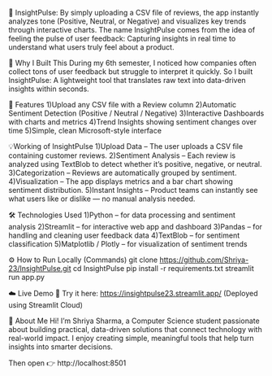💬 InsightPulse:
By simply uploading a CSV file of reviews, the app instantly analyzes tone (Positive, Neutral, or Negative) and visualizes key trends through interactive charts.
The name InsightPulse comes from the idea of feeling the pulse of user feedback: Capturing insights in real time to understand what users truly feel about a product.

🧠 Why I Built This
During my 6th semester, I noticed how companies often collect tons of user feedback but struggle to interpret it quickly.
So I built InsightPulse: A lightweight tool that translates raw text into data-driven insights within seconds.

🚀 Features
1)Upload any CSV file with a Review column
2)Automatic Sentiment Detection (Positive / Neutral / Negative)
3)Interactive Dashboards with charts and metrics
4)Trend Insights showing sentiment changes over time
5)Simple, clean Microsoft-style interface

💡Working of InsightPulse
1)Upload Data – The user uploads a CSV file containing customer reviews.
2️)Sentiment Analysis – Each review is analyzed using TextBlob to detect whether it’s positive, negative, or neutral.
3️)Categorization – Reviews are automatically grouped by sentiment.
4️)Visualization – The app displays metrics and a bar chart showing sentiment distribution.
5️)Instant Insights – Product teams can instantly see what users like or dislike — no manual analysis needed.

🛠️ Technologies Used
1)Python – for data processing and sentiment analysis
2)Streamlit – for interactive web app and dashboard
3)Pandas – for handling and cleaning user feedback data
4)TextBlob – for sentiment classification
5)Matplotlib / Plotly – for visualization of sentiment trends

⚙️ How to Run Locally (Commands)
git clone https://github.com/Shriya-23/InsightPulse.git
cd InsightPulse
pip install -r requirements.txt
streamlit run app.py

☁️ Live Demo
🚀 Try it here: https://insightpulse23.streamlit.app/
(Deployed using Streamlit Cloud)

💼 About Me Hi! 
I’m Shriya Sharma, a Computer Science student passionate about building practical, data-driven solutions that connect technology with real-world impact.
I enjoy creating simple, meaningful tools that help turn insights into smarter decisions.

Then open 👉 http://localhost:8501

